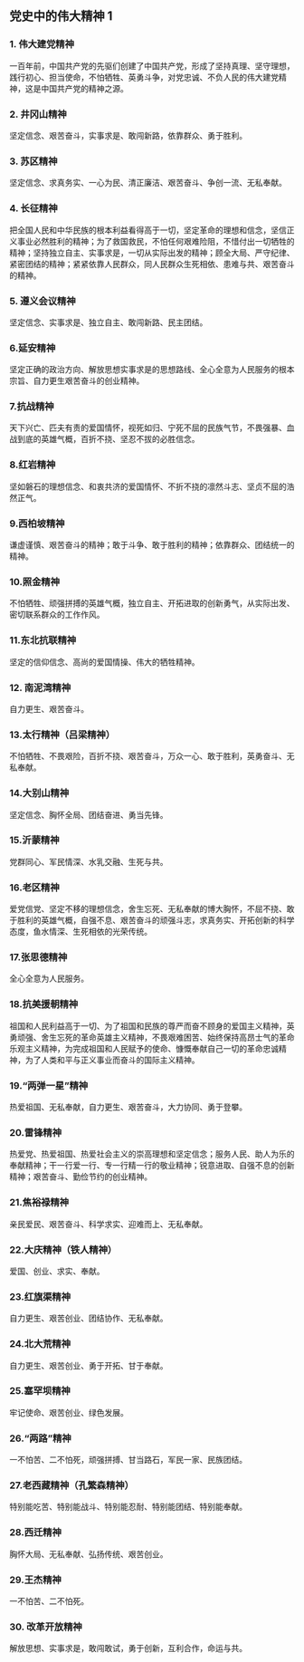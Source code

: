 ## 党史中的伟大精神 1

### 1. 伟大建党精神

一百年前，中国共产党的先驱们创建了中国共产党，形成了坚持真理、坚守理想，践行初心、担当使命，不怕牺牲、英勇斗争，对党忠诚、不负人民的伟大建党精神，这是中国共产党的精神之源。

### 2. 井冈山精神

坚定信念、艰苦奋斗，实事求是、敢闯新路，依靠群众、勇于胜利。

### 3. 苏区精神

坚定信念、求真务实、一心为民、清正廉洁、艰苦奋斗、争创一流、无私奉献。

### 4. 长征精神

把全国人民和中华民族的根本利益看得高于一切，坚定革命的理想和信念，坚信正义事业必然胜利的精神；为了救国救民，不怕任何艰难险阻，不惜付出一切牺牲的精神；坚持独立自主、实事求是，一切从实际出发的精神；顾全大局、严守纪律、紧密团结的精神；紧紧依靠人民群众，同人民群众生死相依、患难与共、艰苦奋斗的精神。

### 5. 遵义会议精神

坚定信念、实事求是、独立自主、敢闯新路、民主团结。

### 6.延安精神

坚定正确的政治方向、解放思想实事求是的思想路线、全心全意为人民服务的根本宗旨、自力更生艰苦奋斗的创业精神。

### 7.抗战精神

天下兴亡、匹夫有责的爱国情怀，视死如归、宁死不屈的民族气节，不畏强暴、血战到底的英雄气概，百折不挠、坚忍不拔的必胜信念。

### 8.红岩精神

坚如磐石的理想信念、和衷共济的爱国情怀、不折不挠的凛然斗志、坚贞不屈的浩然正气。

### 9.西柏坡精神

谦虚谨慎、艰苦奋斗的精神；敢于斗争、敢于胜利的精神；依靠群众、团结统一的精神。

### 10.照金精神

不怕牺牲、顽强拼搏的英雄气概，独立自主、开拓进取的创新勇气，从实际出发、密切联系群众的工作作风。

### 11.东北抗联精神

坚定的信仰信念、高尚的爱国情操、伟大的牺牲精神。

### 12. 南泥湾精神

自力更生、艰苦奋斗。

### 13.太行精神（吕梁精神）

不怕牺牲、不畏艰险，百折不挠、艰苦奋斗，万众一心、敢于胜利，英勇奋斗、无私奉献。

### 14.大别山精神

坚定信念、胸怀全局、团结奋进、勇当先锋。

### 15.沂蒙精神

党群同心、军民情深、水乳交融、生死与共。

### 16.老区精神

爱党信党、坚定不移的理想信念，舍生忘死、无私奉献的博大胸怀，不屈不挠、敢于胜利的英雄气概，自强不息、艰苦奋斗的顽强斗志，求真务实、开拓创新的科学态度，鱼水情深、生死相依的光荣传统。

### 17.张思德精神

全心全意为人民服务。

### 18.抗美援朝精神

祖国和人民利益高于一切、为了祖国和民族的尊严而奋不顾身的爱国主义精神，英勇顽强、舍生忘死的革命英雄主义精神，不畏艰难困苦、始终保持高昂士气的革命乐观主义精神，为完成祖国和人民赋予的使命、慷慨奉献自己一切的革命忠诚精神，为了人类和平与正义事业而奋斗的国际主义精神。

### 19.“两弹一星”精神

热爱祖国、无私奉献，自力更生、艰苦奋斗，大力协同、勇于登攀。

### 20.雷锋精神

热爱党、热爱祖国、热爱社会主义的崇高理想和坚定信念；服务人民、助人为乐的奉献精神；干一行爱一行、专一行精一行的敬业精神；锐意进取、自强不息的创新精神；艰苦奋斗、勤俭节约的创业精神。

### 21.焦裕禄精神

亲民爱民、艰苦奋斗、科学求实、迎难而上、无私奉献。

### 22.大庆精神（铁人精神）

爱国、创业、求实、奉献。

### 23.红旗渠精神

自力更生、艰苦创业、团结协作、无私奉献。

### 24.北大荒精神

自力更生、艰苦创业、勇于开拓、甘于奉献。

### 25.塞罕坝精神

牢记使命、艰苦创业、绿色发展。

### 26.“两路”精神

一不怕苦、二不怕死，顽强拼搏、甘当路石，军民一家、民族团结。

### 27.老西藏精神（孔繁森精神）

特别能吃苦、特别能战斗、特别能忍耐、特别能团结、特别能奉献。

### 28.西迁精神

胸怀大局、无私奉献、弘扬传统、艰苦创业。

### 29.王杰精神

一不怕苦、二不怕死。

### 30. 改革开放精神

解放思想、实事求是，敢闯敢试，勇于创新，互利合作，命运与共。
